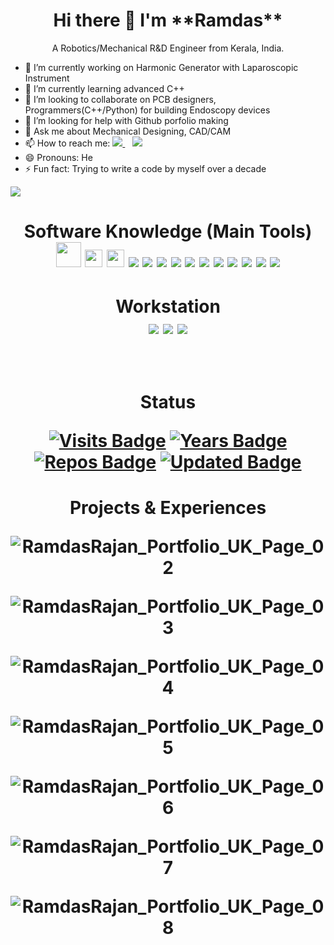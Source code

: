 <h1 align='center'>
  Hi there 👋 I'm **Ramdas**
</h1>

<p align='center'>
  A Robotics/Mechanical R&D Engineer from Kerala, India. 
</p>

- 🔭 I’m currently working on Harmonic Generator with Laparoscopic Instrument
- 🌱 I’m currently learning advanced C++
- 👯 I’m looking to collaborate on PCB designers, Programmers(C++/Python) for building Endoscopy devices 
- 🤔 I’m looking for help with Github porfolio making
- 💬 Ask me about Mechanical Designing, CAD/CAM
- 📫 How to reach me: 
  <a href="https://www.linkedin.com/in/ramdas369/">
    <img src="https://img.shields.io/badge/linkedin-%230077B5.svg?&style=for-the-badge&logo=linkedin&logoColor=white" />
  </a>&nbsp;&nbsp;
  <a href="https://instagram.com/ramdas_rajan">
    <img src="https://img.shields.io/badge/instagram-%23E4405F.svg?&style=for-the-badge&logo=instagram&logoColor=white" />        
  </a>
- 😄 Pronouns: He 
- ⚡ Fun fact: Trying to write a code by myself over a decade 
<img src="https://github-readme-stats.vercel.app/api?username=ramdas369rd&&show_icons=true&title_color=F4D03F&icon_color=85C1E9&text_color=D0D3D4&bg_color=34495E">

<h1 align='center'>
  
Software Knowledge (Main Tools)<br/>
  <img src="https://user-images.githubusercontent.com/63389062/117830684-7ea9ee80-b291-11eb-8b9c-54bb828fad68.png" height="40"/>
  <img src="https://user-images.githubusercontent.com/63389062/117959622-d4d26c80-b339-11eb-853f-c0043d93a6ca.png" height="28"/>
  <img src="https://user-images.githubusercontent.com/63389062/117960136-532f0e80-b33a-11eb-9dec-ee9ffee9ef3d.png" height="28"/>
  <img src="https://img.shields.io/badge/C-00599C?style=for-the-badge&logo=c&logoColor=white">
  <img src="https://img.shields.io/badge/C%2B%2B-00599C?style=for-the-badge&logo=c%2B%2B&logoColor=white"> 
  <img src="https://img.shields.io/badge/Java-ED8B00?style=for-the-badge&logo=java&logoColor=white"> 
  <img src="https://img.shields.io/badge/Adobe%20Illustrator-FF9A00?style=for-the-badge&logo=adobe%20illustrator&logoColor=white"> 
  <img src="https://img.shields.io/badge/Microsoft_Excel-217346?style=for-the-badge&logo=microsoft-excel&logoColor=white"> 
  <img src="https://img.shields.io/badge/Microsoft_PowerPoint-B7472A?style=for-the-badge&logo=microsoft-powerpoint&logoColor=white"> 
  <img src="https://img.shields.io/badge/Microsoft_Word-2B579A?style=for-the-badge&logo=microsoft-word&logoColor=white"> 
  <img src="https://img.shields.io/badge/Google%20Sheets-34A853?style=for-the-badge&logo=google-sheets&logoColor=white"> 
  <img src="https://img.shields.io/badge/Arduino_IDE-00979D?style=for-the-badge&logo=arduino&logoColor=white"> 
  <img src="https://img.shields.io/badge/Visual_Studio_Code-0078D4?style=for-the-badge&logo=visual%20studio%20code&logoColor=white"> 
  <img src="https://img.shields.io/badge/Xcode-007ACC?style=flat-square&logo=Xcode&logoColor=white">
  
</h1>

<h1 align='center'>
  
Workstation<br/>
  <img src="https://img.shields.io/badge/Windows-0078D6?style=for-the-badge&logo=windows&logoColor=white">
  <img src="https://img.shields.io/badge/Linux-FCC624?style=for-the-badge&logo=linux&logoColor=black"> 
  <img src="https://img.shields.io/badge/iOS-000000?style=for-the-badge&logo=ios&logoColor=white">
  
</h1>&nbsp;

<h1 align='center'> Status 

  [![Visits Badge](https://badges.pufler.dev/visits/ramdas369rd/ramdas369rd)](https://badges.pufler.dev)
  [![Years Badge](https://badges.pufler.dev/years/ramdas369rd)](https://badges.pufler.dev)
  [![Repos Badge](https://badges.pufler.dev/repos/ramdas369rd)](https://badges.pufler.dev)
  [![Updated Badge](https://badges.pufler.dev/updated/ramdas369rd/ramdas369rd)](https://badges.pufler.dev)
  <!--[![Gists Badge](https://badges.pufler.dev/gists/ramdas369rd)](https://badges.pufler.dev)-->
</h1>

<h1 align='center'> Projects & Experiences 
    
![RamdasRajan_Portfolio_UK_Page_02](https://user-images.githubusercontent.com/63389062/118436210-082c4700-b6fe-11eb-9791-be7a2b65b766.jpg)

![RamdasRajan_Portfolio_UK_Page_03](https://user-images.githubusercontent.com/63389062/118436256-22febb80-b6fe-11eb-8972-f1a945887abb.jpg)

![RamdasRajan_Portfolio_UK_Page_04](https://user-images.githubusercontent.com/63389062/118436279-30b44100-b6fe-11eb-89b5-e1ad5b13cae9.jpg)

![RamdasRajan_Portfolio_UK_Page_05](https://user-images.githubusercontent.com/63389062/118436322-445fa780-b6fe-11eb-89c0-fbfbfda4525d.jpg)

![RamdasRajan_Portfolio_UK_Page_06](https://user-images.githubusercontent.com/63389062/118436344-4b86b580-b6fe-11eb-948a-4fc7be2fd5d3.jpg)

![RamdasRajan_Portfolio_UK_Page_07](https://user-images.githubusercontent.com/63389062/118436370-580b0e00-b6fe-11eb-8823-6e2b671c72f2.jpg)

![RamdasRajan_Portfolio_UK_Page_08](https://user-images.githubusercontent.com/63389062/118436390-61947600-b6fe-11eb-8827-39ec99e7de21.jpg)

</h1>





<!--START_SECTION:activity-->

